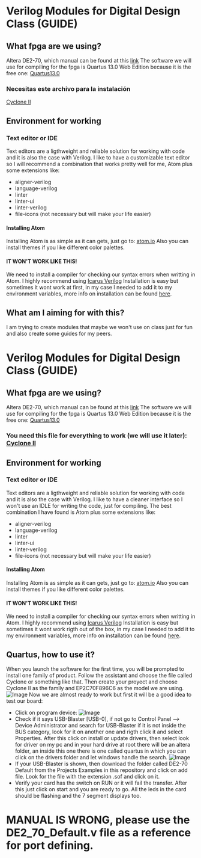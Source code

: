 # Verilog Modules for Digital Design Class (GUIDE)
## What fpga are we using?
Altera DE2-70, which manual can be found at this [link](https://www.terasic.com.tw/attachment/archive/226/DE2_70_User_manual_v105.pdf)
The software we will use for compiling for the fpga is Quartus 13.0 Web Edition because it is the free one:
[Quartus13.0](http://download.altera.com/akdlm/software/acdsinst/13.0sp1/232/ib_installers/QuartusSetupWeb-13.0.1.232.exe)
### Necesitas este archivo para la instalación
[Cyclone II](http://download.altera.com/akdlm/software/acdsinst/13.0sp1/232/ib_installers/cyclone_web-13.0.1.232.qdz)
## Environment for working
### Text editor or IDE
Text editors are a ligthweight and reliable solution for working with code and it is also the case with Verilog.
I like to have a customizable text editor so I will recommend a combination that works pretty well for me, Atom plus some extensions like:
* aligner-verilog
* language-verilog
* linter
* linter-ui
* linter-verilog
* file-icons (not necessary but will make your life easier)
#### Installing Atom
Installing Atom is as simple as it can gets, just go to: [atom.io](atom.io)
Also you can install themes if you like different color palettes.
#### IT WON'T WORK LIKE THIS!
We need to install a compiler for checking our syntax errors when writting in Atom. I highly recommend using [Icarus Verilog](http://iverilog.icarus.com/)
Installation is easy but sometimes it wont work at first, in my case I needed to add it to my environment variables, more info on installation can be found [here](http://www.swarthmore.edu/NatSci/mzucker1/e15_f2014/iverilog.html).
## What am I aiming for with this?
I am trying to create modules that maybe we won't use on class just for fun and also create some guides for my peers.
# Verilog Modules for Digital Design Class (GUIDE)
## What fpga are we using?
Altera DE2-70, which manual can be found at this [link](https://www.terasic.com.tw/attachment/archive/226/DE2_70_User_manual_v105.pdf)
The software we will use for compiling for the fpga is Quartus 13.0 Web Edition because it is the free one:
[Quartus13.0](http://download.altera.com/akdlm/software/acdsinst/13.0sp1/232/ib_installers/QuartusSetupWeb-13.0.1.232.exe)
### You need this file for everything to work (we will use it later): [Cyclone II](http://download.altera.com/akdlm/software/acdsinst/13.0sp1/232/ib_installers/cyclone_web-13.0.1.232.qdz)
## Environment for working
### Text editor or IDE
Text editors are a ligthweight and reliable solution for working with code and it is also the case with Verilog.
I like to have a cleaner interface so I won't use an IDLE for writing the code, just for compiling. The best combination I have found is  Atom plus some extensions like:
- aligner-verilog
- language-verilog
- linter
- linter-ui
- linter-verilog
- file-icons (not necessary but will make your life easier)
#### Installing Atom
Installing Atom is as simple as it can gets, just go to: [atom.io](http://atom.io)
Also you can install themes if you like different color palettes.
#### IT WON'T WORK LIKE THIS!
We need to install a compiler for checking our syntax errors when writting in Atom. I highly recommend using [Icarus Verilog](http://iverilog.icarus.com/)
Installation is easy but sometimes it wont work rigth out of the box, in my case I needed to add it to my environment variables, more info on installation can be found [here](http://www.swarthmore.edu/NatSci/mzucker1/e15_f2014/iverilog.html).
## Quartus, how to use it?
When you launch the software for the first time, you will be prompted to install one family of product. Follow the assistant and choose the file called Cyclone or something like that.
Then create your proyect and choose Cyclone II as the family and EP2C70F896C6 as the model we are using.
![Image](https://i.imgur.com/l0fJ7vm.png)
Now we are almost ready to work but first it will be a good idea to test our board:
- Click on program device:
![Image](https://i.imgur.com/AikHfAZ.png)
- Check if it says USB-Blaster [USB-0], if not go to Control Panel --> Device Administrator and search for USB-Blaster if it is not inside the BUS category, look for it on another one and rigth click it and select Properties. After this click on install or update drivers, then select look for driver on my pc and in your hard drive at root there will be an altera folder, an inside this one there is one called quartus in which you can click on the drivers folder and let windows handle the search.
![Image](https://i.imgur.com/l200BhI.png)
- If your USB-Blaster is shown, then download the folder called DE2-70 Default from the Projects Examples in this repository and click on add file. Look for the file with the extension .sof and click on it.
- Verify your card has the switch on RUN or it will fail the transfer. After this just click on start and you are ready to go. All the leds in the card should be flashing and the 7 segment displays too.

# MANUAL IS WRONG, please use the DE2_70_Default.v file as a reference for port defining.
